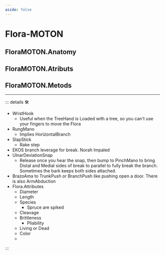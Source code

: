```yaml
---
aside: false
---
```

# Flora-MOTON

## FloraMOTON.Anatomy

## FloraMOTON.Atributs

## FloraMOTON.Metods

---

<!-- =================================================== -->
<!-- =================================================== -->
<!-- =================================================== -->
<!-- =================================================== -->
<!-- =================================================== -->
::: details 🛠

- WristHook
  - Useful when the TreeHand is Loaded with a tree, so you can't use your fingers to move the Flora
- RungMano
  - Implies HorizontalBranch
- SlapStick
  - Rake step
- EKOS branch leverage for break. Norah Impaled
- UlnarDeviationSnap
  - Release once you hear the snap, then bump to PinchMano to bring Distal and Medial sides of break to parallel to fully break the branch. Sometimes the bark keeps both sides attached.
- BrazoAma to TrunkPush or BranchPush like pushing open a door. There is also ArmAbduction
- Flora.Attributes
  - Diameter
  - Length
  - Species
    - Spruce are spiked
  - Cleavage
  - Brittleness
    - Pliability
  - Living or Dead
  - Color
  -

:::
